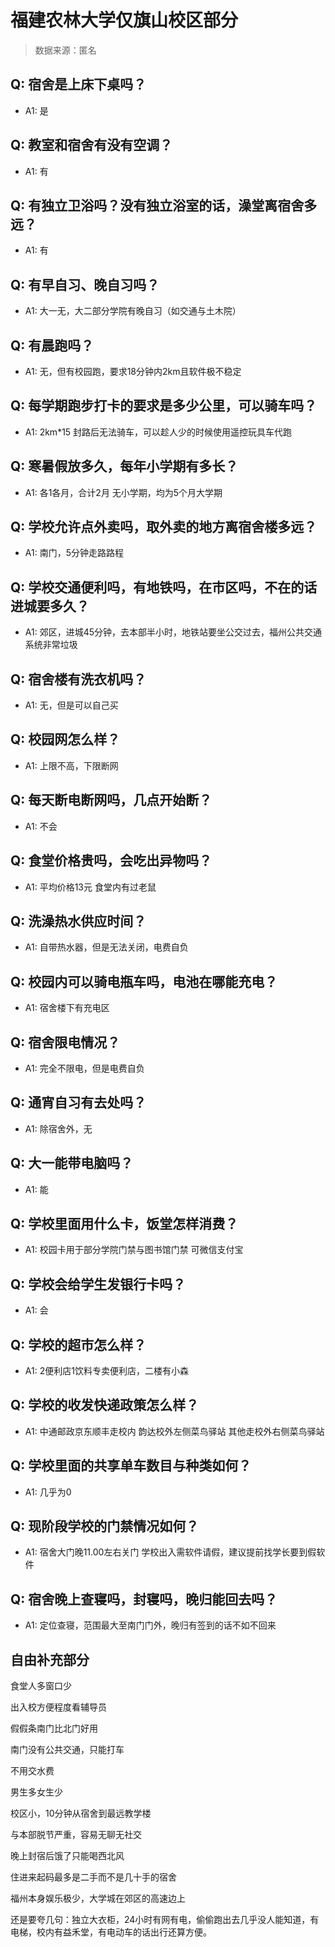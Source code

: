 # 福建农林大学仅旗山校区部分

> 数据来源：匿名

## Q: 宿舍是上床下桌吗？

- A1: 是

## Q: 教室和宿舍有没有空调？

- A1: 有

## Q: 有独立卫浴吗？没有独立浴室的话，澡堂离宿舍多远？

- A1: 有

## Q: 有早自习、晚自习吗？

- A1: 大一无，大二部分学院有晚自习（如交通与土木院）

## Q: 有晨跑吗？

- A1: 无，但有校园跑，要求18分钟内2km且软件极不稳定

## Q: 每学期跑步打卡的要求是多少公里，可以骑车吗？

- A1: 2km\*15 封路后无法骑车，可以趁人少的时候使用遥控玩具车代跑

## Q: 寒暑假放多久，每年小学期有多长？

- A1: 各1各月，合计2月 无小学期，均为5个月大学期

## Q: 学校允许点外卖吗，取外卖的地方离宿舍楼多远？

- A1: 南门，5分钟走路路程

## Q: 学校交通便利吗，有地铁吗，在市区吗，不在的话进城要多久？

- A1: 郊区，进城45分钟，去本部半小时，地铁站要坐公交过去，福州公共交通系统非常垃圾

## Q: 宿舍楼有洗衣机吗？

- A1: 无，但是可以自己买

## Q: 校园网怎么样？

- A1: 上限不高，下限断网

## Q: 每天断电断网吗，几点开始断？

- A1: 不会

## Q: 食堂价格贵吗，会吃出异物吗？

- A1: 平均价格13元 食堂内有过老鼠

## Q: 洗澡热水供应时间？

- A1: 自带热水器，但是无法关闭，电费自负

## Q: 校园内可以骑电瓶车吗，电池在哪能充电？

- A1: 宿舍楼下有充电区

## Q: 宿舍限电情况？

- A1: 完全不限电，但是电费自负

## Q: 通宵自习有去处吗？

- A1: 除宿舍外，无

## Q: 大一能带电脑吗？

- A1: 能

## Q: 学校里面用什么卡，饭堂怎样消费？

- A1: 校园卡用于部分学院门禁与图书馆门禁
可微信支付宝

## Q: 学校会给学生发银行卡吗？

- A1: 会

## Q: 学校的超市怎么样？

- A1: 2便利店1饮料专卖便利店，二楼有小森

## Q: 学校的收发快递政策怎么样？

- A1: 中通邮政京东顺丰走校内
韵达校外左侧菜鸟驿站
其他走校外右侧菜鸟驿站

## Q: 学校里面的共享单车数目与种类如何？

- A1: 几乎为0

## Q: 现阶段学校的门禁情况如何？

- A1: 宿舍大门晚11.00左右关门
学校出入需软件请假，建议提前找学长要到假软件

## Q: 宿舍晚上查寝吗，封寝吗，晚归能回去吗？

- A1: 定位查寝，范围最大至南门门外，晚归有签到的话不如不回来

## 自由补充部分

食堂人多窗口少

出入校方便程度看辅导员

假假条南门比北门好用

南门没有公共交通，只能打车

不用交水费

男生多女生少

校区小，10分钟从宿舍到最远教学楼

与本部脱节严重，容易无聊无社交

晚上封宿后饿了只能喝西北风

住进来起码最多是二手而不是几十手的宿舍

福州本身娱乐极少，大学城在郊区的高速边上

还是要夸几句：独立大衣柜，24小时有网有电，偷偷跑出去几乎没人能知道，有电梯，校内有益禾堂，有电动车的话出行还算方便。